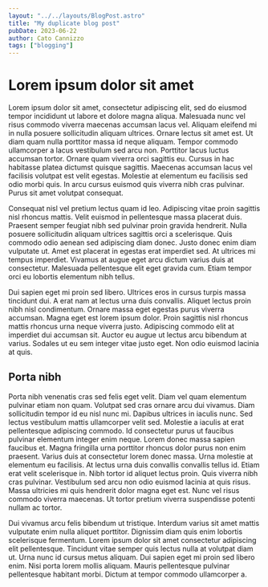 ```yaml
---
layout: "../../layouts/BlogPost.astro"
title: "My duplicate blog post"
pubDate: 2023-06-22
author: Cato Cannizzo
tags: ["blogging"]
---
```


# Lorem ipsum dolor sit amet

Lorem ipsum dolor sit amet, consectetur adipiscing elit, sed do eiusmod tempor incididunt ut labore et dolore magna aliqua. Malesuada nunc vel risus commodo viverra maecenas accumsan lacus vel. Aliquam eleifend mi in nulla posuere sollicitudin aliquam ultrices. Ornare lectus sit amet est. Ut diam quam nulla porttitor massa id neque aliquam. Tempor commodo ullamcorper a lacus vestibulum sed arcu non. Porttitor lacus luctus accumsan tortor. Ornare quam viverra orci sagittis eu. Cursus in hac habitasse platea dictumst quisque sagittis. Maecenas accumsan lacus vel facilisis volutpat est velit egestas. Molestie at elementum eu facilisis sed odio morbi quis. In arcu cursus euismod quis viverra nibh cras pulvinar. Purus sit amet volutpat consequat.

Consequat nisl vel pretium lectus quam id leo. Adipiscing vitae proin sagittis nisl rhoncus mattis. Velit euismod in pellentesque massa placerat duis. Praesent semper feugiat nibh sed pulvinar proin gravida hendrerit. Nulla posuere sollicitudin aliquam ultrices sagittis orci a scelerisque. Quis commodo odio aenean sed adipiscing diam donec. Justo donec enim diam vulputate ut. Amet est placerat in egestas erat imperdiet sed. At ultrices mi tempus imperdiet. Vivamus at augue eget arcu dictum varius duis at consectetur. Malesuada pellentesque elit eget gravida cum. Etiam tempor orci eu lobortis elementum nibh tellus.

Dui sapien eget mi proin sed libero. Ultrices eros in cursus turpis massa tincidunt dui. A erat nam at lectus urna duis convallis. Aliquet lectus proin nibh nisl condimentum. Ornare massa eget egestas purus viverra accumsan. Magna eget est lorem ipsum dolor. Proin sagittis nisl rhoncus mattis rhoncus urna neque viverra justo. Adipiscing commodo elit at imperdiet dui accumsan sit. Auctor eu augue ut lectus arcu bibendum at varius. Sodales ut eu sem integer vitae justo eget. Non odio euismod lacinia at quis.

## Porta nibh

Porta nibh venenatis cras sed felis eget velit. Diam vel quam elementum pulvinar etiam non quam. Volutpat sed cras ornare arcu dui vivamus. Diam sollicitudin tempor id eu nisl nunc mi. Dapibus ultrices in iaculis nunc. Sed lectus vestibulum mattis ullamcorper velit sed. Molestie a iaculis at erat pellentesque adipiscing commodo. Id consectetur purus ut faucibus pulvinar elementum integer enim neque. Lorem donec massa sapien faucibus et. Magna fringilla urna porttitor rhoncus dolor purus non enim praesent. Varius duis at consectetur lorem donec massa. Urna molestie at elementum eu facilisis. At lectus urna duis convallis convallis tellus id. Etiam erat velit scelerisque in. Nibh tortor id aliquet lectus proin. Quis viverra nibh cras pulvinar. Vestibulum sed arcu non odio euismod lacinia at quis risus. Massa ultricies mi quis hendrerit dolor magna eget est. Nunc vel risus commodo viverra maecenas. Ut tortor pretium viverra suspendisse potenti nullam ac tortor.

Dui vivamus arcu felis bibendum ut tristique. Interdum varius sit amet mattis vulputate enim nulla aliquet porttitor. Dignissim diam quis enim lobortis scelerisque fermentum. Lorem ipsum dolor sit amet consectetur adipiscing elit pellentesque. Tincidunt vitae semper quis lectus nulla at volutpat diam ut. Urna nunc id cursus metus aliquam. Dui sapien eget mi proin sed libero enim. Nisi porta lorem mollis aliquam. Mauris pellentesque pulvinar pellentesque habitant morbi. Dictum at tempor commodo ullamcorper a.
